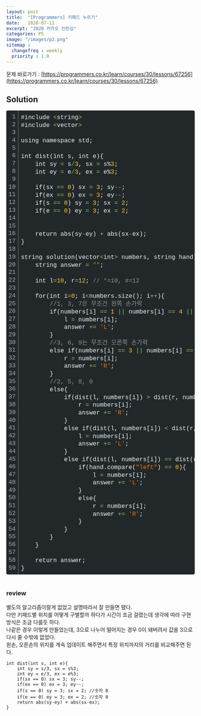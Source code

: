 ```yaml
---
layout: post
title:  "[Programmers] 키패드 누르기"
date:   2020-07-11
excerpt: "2020 카카오 인턴십"
categories: PS
image: "/images/p2.png"
sitemap :
  changefreq : weekly
  priority : 1.0
---
```

문제 바로가기 : [https://programmers.co.kr/learn/courses/30/lessons/67256](https://programmers.co.kr/learn/courses/30/lessons/67256)

## Solution
<div class="colorscripter-code" style="color:#F1F2F3;font-family:Consolas, 'Liberation Mono', Menlo, Courier, monospace !important; position:relative !important;overflow:auto"><table class="colorscripter-code-table" style="margin:0;padding:0;border:none;background-color:#22282A;border-radius:4px;" cellspacing="0" cellpadding="0"><tr><td style="padding:6px;border-right:2px solid #4f4f4f"><div style="margin:0;padding:0;word-break:normal;text-align:right;color:#aaa;font-family:Consolas, 'Liberation Mono', Menlo, Courier, monospace !important;line-height:130%"><div style="line-height:130%">1</div><div style="line-height:130%">2</div><div style="line-height:130%">3</div><div style="line-height:130%">4</div><div style="line-height:130%">5</div><div style="line-height:130%">6</div><div style="line-height:130%">7</div><div style="line-height:130%">8</div><div style="line-height:130%">9</div><div style="line-height:130%">10</div><div style="line-height:130%">11</div><div style="line-height:130%">12</div><div style="line-height:130%">13</div><div style="line-height:130%">14</div><div style="line-height:130%">15</div><div style="line-height:130%">16</div><div style="line-height:130%">17</div><div style="line-height:130%">18</div><div style="line-height:130%">19</div><div style="line-height:130%">20</div><div style="line-height:130%">21</div><div style="line-height:130%">22</div><div style="line-height:130%">23</div><div style="line-height:130%">24</div><div style="line-height:130%">25</div><div style="line-height:130%">26</div><div style="line-height:130%">27</div><div style="line-height:130%">28</div><div style="line-height:130%">29</div><div style="line-height:130%">30</div><div style="line-height:130%">31</div><div style="line-height:130%">32</div><div style="line-height:130%">33</div><div style="line-height:130%">34</div><div style="line-height:130%">35</div><div style="line-height:130%">36</div><div style="line-height:130%">37</div><div style="line-height:130%">38</div><div style="line-height:130%">39</div><div style="line-height:130%">40</div><div style="line-height:130%">41</div><div style="line-height:130%">42</div><div style="line-height:130%">43</div><div style="line-height:130%">44</div><div style="line-height:130%">45</div><div style="line-height:130%">46</div><div style="line-height:130%">47</div><div style="line-height:130%">48</div><div style="line-height:130%">49</div><div style="line-height:130%">50</div><div style="line-height:130%">51</div><div style="line-height:130%">52</div><div style="line-height:130%">53</div><div style="line-height:130%">54</div><div style="line-height:130%">55</div><div style="line-height:130%">56</div><div style="line-height:130%">57</div><div style="line-height:130%">58</div><div style="line-height:130%">59</div></div></td><td style="padding:6px 0;text-align:left"><div style="margin:0;padding:0;color:#F1F2F3;font-family:Consolas, 'Liberation Mono', Menlo, Courier, monospace !important;line-height:130%"><div style="padding:0 6px; white-space:pre; line-height:130%">#include&nbsp;<span style="color:#F1F2F3"></span><span style="color:#93C763">&lt;</span>string<span style="color:#F1F2F3"></span><span style="color:#93C763">&gt;</span></div><div style="padding:0 6px; white-space:pre; line-height:130%">#include&nbsp;<span style="color:#F1F2F3"></span><span style="color:#93C763">&lt;</span>vector<span style="color:#F1F2F3"></span><span style="color:#93C763">&gt;</span></div><div style="padding:0 6px; white-space:pre; line-height:130%">&nbsp;</div><div style="padding:0 6px; white-space:pre; line-height:130%">using&nbsp;namespace&nbsp;std;</div><div style="padding:0 6px; white-space:pre; line-height:130%">&nbsp;</div><div style="padding:0 6px; white-space:pre; line-height:130%">int&nbsp;dist(int&nbsp;s,&nbsp;int&nbsp;e){</div><div style="padding:0 6px; white-space:pre; line-height:130%">&nbsp;&nbsp;&nbsp;&nbsp;int&nbsp;sy&nbsp;<span style="color:#F1F2F3"></span><span style="color:#93C763">=</span>&nbsp;s<span style="color:#F1F2F3"></span><span style="color:#93C763">/</span><span style="color:#FFCD22">3</span>,&nbsp;sx&nbsp;<span style="color:#F1F2F3"></span><span style="color:#93C763">=</span>&nbsp;s%<span style="color:#FFCD22">3</span>;</div><div style="padding:0 6px; white-space:pre; line-height:130%">&nbsp;&nbsp;&nbsp;&nbsp;int&nbsp;ey&nbsp;<span style="color:#F1F2F3"></span><span style="color:#93C763">=</span>&nbsp;e<span style="color:#F1F2F3"></span><span style="color:#93C763">/</span><span style="color:#FFCD22">3</span>,&nbsp;ex&nbsp;<span style="color:#F1F2F3"></span><span style="color:#93C763">=</span>&nbsp;e%<span style="color:#FFCD22">3</span>;</div><div style="padding:0 6px; white-space:pre; line-height:130%">&nbsp;</div><div style="padding:0 6px; white-space:pre; line-height:130%">&nbsp;&nbsp;&nbsp;&nbsp;if(sx&nbsp;<span style="color:#F1F2F3"></span><span style="color:#93C763">=</span><span style="color:#F1F2F3"></span><span style="color:#93C763">=</span>&nbsp;<span style="color:#FFCD22">0</span>)&nbsp;sx&nbsp;<span style="color:#F1F2F3"></span><span style="color:#93C763">=</span>&nbsp;<span style="color:#FFCD22">3</span>;&nbsp;sy<span style="color:#F1F2F3"></span><span style="color:#93C763">-</span><span style="color:#F1F2F3"></span><span style="color:#93C763">-</span>;</div><div style="padding:0 6px; white-space:pre; line-height:130%">&nbsp;&nbsp;&nbsp;&nbsp;if(ex&nbsp;<span style="color:#F1F2F3"></span><span style="color:#93C763">=</span><span style="color:#F1F2F3"></span><span style="color:#93C763">=</span>&nbsp;<span style="color:#FFCD22">0</span>)&nbsp;ex&nbsp;<span style="color:#F1F2F3"></span><span style="color:#93C763">=</span>&nbsp;<span style="color:#FFCD22">3</span>;&nbsp;ey<span style="color:#F1F2F3"></span><span style="color:#93C763">-</span><span style="color:#F1F2F3"></span><span style="color:#93C763">-</span>;</div><div style="padding:0 6px; white-space:pre; line-height:130%">&nbsp;&nbsp;&nbsp;&nbsp;if(s&nbsp;<span style="color:#F1F2F3"></span><span style="color:#93C763">=</span><span style="color:#F1F2F3"></span><span style="color:#93C763">=</span>&nbsp;<span style="color:#FFCD22">0</span>)&nbsp;sy&nbsp;<span style="color:#F1F2F3"></span><span style="color:#93C763">=</span>&nbsp;<span style="color:#FFCD22">3</span>;&nbsp;sx&nbsp;<span style="color:#F1F2F3"></span><span style="color:#93C763">=</span>&nbsp;<span style="color:#FFCD22">2</span>;</div><div style="padding:0 6px; white-space:pre; line-height:130%">&nbsp;&nbsp;&nbsp;&nbsp;if(e&nbsp;<span style="color:#F1F2F3"></span><span style="color:#93C763">=</span><span style="color:#F1F2F3"></span><span style="color:#93C763">=</span>&nbsp;<span style="color:#FFCD22">0</span>)&nbsp;ey&nbsp;<span style="color:#F1F2F3"></span><span style="color:#93C763">=</span>&nbsp;<span style="color:#FFCD22">3</span>;&nbsp;ex&nbsp;<span style="color:#F1F2F3"></span><span style="color:#93C763">=</span>&nbsp;<span style="color:#FFCD22">2</span>;</div><div style="padding:0 6px; white-space:pre; line-height:130%">&nbsp;</div><div style="padding:0 6px; white-space:pre; line-height:130%">&nbsp;</div><div style="padding:0 6px; white-space:pre; line-height:130%">&nbsp;&nbsp;&nbsp;&nbsp;return&nbsp;abs(sy<span style="color:#F1F2F3"></span><span style="color:#93C763">-</span>ey)&nbsp;<span style="color:#F1F2F3"></span><span style="color:#93C763">+</span>&nbsp;abs(sx<span style="color:#F1F2F3"></span><span style="color:#93C763">-</span>ex);</div><div style="padding:0 6px; white-space:pre; line-height:130%">}</div><div style="padding:0 6px; white-space:pre; line-height:130%">&nbsp;</div><div style="padding:0 6px; white-space:pre; line-height:130%">string&nbsp;solution(vector<span style="color:#F1F2F3"></span><span style="color:#93C763">&lt;</span>int<span style="color:#F1F2F3"></span><span style="color:#93C763">&gt;</span>&nbsp;numbers,&nbsp;string&nbsp;hand)&nbsp;{</div><div style="padding:0 6px; white-space:pre; line-height:130%">&nbsp;&nbsp;&nbsp;&nbsp;string&nbsp;answer&nbsp;<span style="color:#F1F2F3"></span><span style="color:#93C763">=</span>&nbsp;<span style="color:#EC7600">""</span>;</div><div style="padding:0 6px; white-space:pre; line-height:130%">&nbsp;</div><div style="padding:0 6px; white-space:pre; line-height:130%">&nbsp;&nbsp;&nbsp;&nbsp;int&nbsp;l<span style="color:#F1F2F3"></span><span style="color:#93C763">=</span><span style="color:#FFCD22">10</span>,&nbsp;r<span style="color:#F1F2F3"></span><span style="color:#93C763">=</span><span style="color:#FFCD22">12</span>;&nbsp;<span style="color:#919191">//&nbsp;*=10,&nbsp;#=12</span></div><div style="padding:0 6px; white-space:pre; line-height:130%">&nbsp;</div><div style="padding:0 6px; white-space:pre; line-height:130%">&nbsp;&nbsp;&nbsp;&nbsp;for(int&nbsp;i<span style="color:#F1F2F3"></span><span style="color:#93C763">=</span><span style="color:#FFCD22">0</span>;&nbsp;i<span style="color:#F1F2F3"></span><span style="color:#93C763">&lt;</span>numbers.size();&nbsp;i<span style="color:#F1F2F3"></span><span style="color:#93C763">+</span><span style="color:#F1F2F3"></span><span style="color:#93C763">+</span>){</div><div style="padding:0 6px; white-space:pre; line-height:130%">&nbsp;&nbsp;&nbsp;&nbsp;&nbsp;&nbsp;&nbsp;&nbsp;<span style="color:#919191">//1,&nbsp;3,&nbsp;7은&nbsp;무조건&nbsp;왼쪽&nbsp;손가락</span></div><div style="padding:0 6px; white-space:pre; line-height:130%">&nbsp;&nbsp;&nbsp;&nbsp;&nbsp;&nbsp;&nbsp;&nbsp;if(numbers[i]&nbsp;<span style="color:#F1F2F3"></span><span style="color:#93C763">=</span><span style="color:#F1F2F3"></span><span style="color:#93C763">=</span>&nbsp;<span style="color:#FFCD22">1</span>&nbsp;<span style="color:#F1F2F3"></span><span style="color:#93C763">|</span><span style="color:#F1F2F3"></span><span style="color:#93C763">|</span>&nbsp;numbers[i]&nbsp;<span style="color:#F1F2F3"></span><span style="color:#93C763">=</span><span style="color:#F1F2F3"></span><span style="color:#93C763">=</span>&nbsp;<span style="color:#FFCD22">4</span>&nbsp;<span style="color:#F1F2F3"></span><span style="color:#93C763">|</span><span style="color:#F1F2F3"></span><span style="color:#93C763">|</span>&nbsp;numbers[i]&nbsp;<span style="color:#F1F2F3"></span><span style="color:#93C763">=</span><span style="color:#F1F2F3"></span><span style="color:#93C763">=</span>&nbsp;<span style="color:#FFCD22">7</span>){</div><div style="padding:0 6px; white-space:pre; line-height:130%">&nbsp;&nbsp;&nbsp;&nbsp;&nbsp;&nbsp;&nbsp;&nbsp;&nbsp;&nbsp;&nbsp;&nbsp;l&nbsp;<span style="color:#F1F2F3"></span><span style="color:#93C763">=</span>&nbsp;numbers[i];</div><div style="padding:0 6px; white-space:pre; line-height:130%">&nbsp;&nbsp;&nbsp;&nbsp;&nbsp;&nbsp;&nbsp;&nbsp;&nbsp;&nbsp;&nbsp;&nbsp;answer&nbsp;<span style="color:#F1F2F3"></span><span style="color:#93C763">+</span><span style="color:#F1F2F3"></span><span style="color:#93C763">=</span>&nbsp;<span style="color:#EC7600">'L'</span>;</div><div style="padding:0 6px; white-space:pre; line-height:130%">&nbsp;&nbsp;&nbsp;&nbsp;&nbsp;&nbsp;&nbsp;&nbsp;}</div><div style="padding:0 6px; white-space:pre; line-height:130%">&nbsp;&nbsp;&nbsp;&nbsp;&nbsp;&nbsp;&nbsp;&nbsp;<span style="color:#919191">//3,&nbsp;6,&nbsp;9는&nbsp;무조건&nbsp;오른쪽&nbsp;손가락</span></div><div style="padding:0 6px; white-space:pre; line-height:130%">&nbsp;&nbsp;&nbsp;&nbsp;&nbsp;&nbsp;&nbsp;&nbsp;else&nbsp;if(numbers[i]&nbsp;<span style="color:#F1F2F3"></span><span style="color:#93C763">=</span><span style="color:#F1F2F3"></span><span style="color:#93C763">=</span>&nbsp;<span style="color:#FFCD22">3</span>&nbsp;<span style="color:#F1F2F3"></span><span style="color:#93C763">|</span><span style="color:#F1F2F3"></span><span style="color:#93C763">|</span>&nbsp;numbers[i]&nbsp;<span style="color:#F1F2F3"></span><span style="color:#93C763">=</span><span style="color:#F1F2F3"></span><span style="color:#93C763">=</span>&nbsp;<span style="color:#FFCD22">6</span>&nbsp;<span style="color:#F1F2F3"></span><span style="color:#93C763">|</span><span style="color:#F1F2F3"></span><span style="color:#93C763">|</span>&nbsp;numbers[i]&nbsp;<span style="color:#F1F2F3"></span><span style="color:#93C763">=</span><span style="color:#F1F2F3"></span><span style="color:#93C763">=</span>&nbsp;<span style="color:#FFCD22">9</span>){</div><div style="padding:0 6px; white-space:pre; line-height:130%">&nbsp;&nbsp;&nbsp;&nbsp;&nbsp;&nbsp;&nbsp;&nbsp;&nbsp;&nbsp;&nbsp;&nbsp;r&nbsp;<span style="color:#F1F2F3"></span><span style="color:#93C763">=</span>&nbsp;numbers[i];</div><div style="padding:0 6px; white-space:pre; line-height:130%">&nbsp;&nbsp;&nbsp;&nbsp;&nbsp;&nbsp;&nbsp;&nbsp;&nbsp;&nbsp;&nbsp;&nbsp;answer&nbsp;<span style="color:#F1F2F3"></span><span style="color:#93C763">+</span><span style="color:#F1F2F3"></span><span style="color:#93C763">=</span>&nbsp;<span style="color:#EC7600">'R'</span>;</div><div style="padding:0 6px; white-space:pre; line-height:130%">&nbsp;&nbsp;&nbsp;&nbsp;&nbsp;&nbsp;&nbsp;&nbsp;}</div><div style="padding:0 6px; white-space:pre; line-height:130%">&nbsp;&nbsp;&nbsp;&nbsp;&nbsp;&nbsp;&nbsp;&nbsp;<span style="color:#919191">//2,&nbsp;5,&nbsp;8,&nbsp;0</span></div><div style="padding:0 6px; white-space:pre; line-height:130%">&nbsp;&nbsp;&nbsp;&nbsp;&nbsp;&nbsp;&nbsp;&nbsp;else{</div><div style="padding:0 6px; white-space:pre; line-height:130%">&nbsp;&nbsp;&nbsp;&nbsp;&nbsp;&nbsp;&nbsp;&nbsp;&nbsp;&nbsp;&nbsp;&nbsp;if(dist(l,&nbsp;numbers[i])&nbsp;<span style="color:#F1F2F3"></span><span style="color:#93C763">&gt;</span>&nbsp;dist(r,&nbsp;numbers[i])){</div><div style="padding:0 6px; white-space:pre; line-height:130%">&nbsp;&nbsp;&nbsp;&nbsp;&nbsp;&nbsp;&nbsp;&nbsp;&nbsp;&nbsp;&nbsp;&nbsp;&nbsp;&nbsp;&nbsp;&nbsp;r&nbsp;<span style="color:#F1F2F3"></span><span style="color:#93C763">=</span>&nbsp;numbers[i];</div><div style="padding:0 6px; white-space:pre; line-height:130%">&nbsp;&nbsp;&nbsp;&nbsp;&nbsp;&nbsp;&nbsp;&nbsp;&nbsp;&nbsp;&nbsp;&nbsp;&nbsp;&nbsp;&nbsp;&nbsp;answer&nbsp;<span style="color:#F1F2F3"></span><span style="color:#93C763">+</span><span style="color:#F1F2F3"></span><span style="color:#93C763">=</span>&nbsp;<span style="color:#EC7600">'R'</span>;</div><div style="padding:0 6px; white-space:pre; line-height:130%">&nbsp;&nbsp;&nbsp;&nbsp;&nbsp;&nbsp;&nbsp;&nbsp;&nbsp;&nbsp;&nbsp;&nbsp;}</div><div style="padding:0 6px; white-space:pre; line-height:130%">&nbsp;&nbsp;&nbsp;&nbsp;&nbsp;&nbsp;&nbsp;&nbsp;&nbsp;&nbsp;&nbsp;&nbsp;else&nbsp;if(dist(l,&nbsp;numbers[i])&nbsp;<span style="color:#F1F2F3"></span><span style="color:#93C763">&lt;</span>&nbsp;dist(r,&nbsp;numbers[i])){</div><div style="padding:0 6px; white-space:pre; line-height:130%">&nbsp;&nbsp;&nbsp;&nbsp;&nbsp;&nbsp;&nbsp;&nbsp;&nbsp;&nbsp;&nbsp;&nbsp;&nbsp;&nbsp;&nbsp;&nbsp;l&nbsp;<span style="color:#F1F2F3"></span><span style="color:#93C763">=</span>&nbsp;numbers[i];</div><div style="padding:0 6px; white-space:pre; line-height:130%">&nbsp;&nbsp;&nbsp;&nbsp;&nbsp;&nbsp;&nbsp;&nbsp;&nbsp;&nbsp;&nbsp;&nbsp;&nbsp;&nbsp;&nbsp;&nbsp;answer&nbsp;<span style="color:#F1F2F3"></span><span style="color:#93C763">+</span><span style="color:#F1F2F3"></span><span style="color:#93C763">=</span>&nbsp;<span style="color:#EC7600">'L'</span>;</div><div style="padding:0 6px; white-space:pre; line-height:130%">&nbsp;&nbsp;&nbsp;&nbsp;&nbsp;&nbsp;&nbsp;&nbsp;&nbsp;&nbsp;&nbsp;&nbsp;}</div><div style="padding:0 6px; white-space:pre; line-height:130%">&nbsp;&nbsp;&nbsp;&nbsp;&nbsp;&nbsp;&nbsp;&nbsp;&nbsp;&nbsp;&nbsp;&nbsp;else&nbsp;if(dist(l,&nbsp;numbers[i])&nbsp;<span style="color:#F1F2F3"></span><span style="color:#93C763">=</span><span style="color:#F1F2F3"></span><span style="color:#93C763">=</span>&nbsp;dist(r,&nbsp;numbers[i])){</div><div style="padding:0 6px; white-space:pre; line-height:130%">&nbsp;&nbsp;&nbsp;&nbsp;&nbsp;&nbsp;&nbsp;&nbsp;&nbsp;&nbsp;&nbsp;&nbsp;&nbsp;&nbsp;&nbsp;&nbsp;if(hand.compare(<span style="color:#EC7600">"left"</span>)&nbsp;<span style="color:#F1F2F3"></span><span style="color:#93C763">=</span><span style="color:#F1F2F3"></span><span style="color:#93C763">=</span>&nbsp;<span style="color:#FFCD22">0</span>){</div><div style="padding:0 6px; white-space:pre; line-height:130%">&nbsp;&nbsp;&nbsp;&nbsp;&nbsp;&nbsp;&nbsp;&nbsp;&nbsp;&nbsp;&nbsp;&nbsp;&nbsp;&nbsp;&nbsp;&nbsp;&nbsp;&nbsp;&nbsp;&nbsp;l&nbsp;<span style="color:#F1F2F3"></span><span style="color:#93C763">=</span>&nbsp;numbers[i];</div><div style="padding:0 6px; white-space:pre; line-height:130%">&nbsp;&nbsp;&nbsp;&nbsp;&nbsp;&nbsp;&nbsp;&nbsp;&nbsp;&nbsp;&nbsp;&nbsp;&nbsp;&nbsp;&nbsp;&nbsp;&nbsp;&nbsp;&nbsp;&nbsp;answer&nbsp;<span style="color:#F1F2F3"></span><span style="color:#93C763">+</span><span style="color:#F1F2F3"></span><span style="color:#93C763">=</span>&nbsp;<span style="color:#EC7600">'L'</span>;</div><div style="padding:0 6px; white-space:pre; line-height:130%">&nbsp;&nbsp;&nbsp;&nbsp;&nbsp;&nbsp;&nbsp;&nbsp;&nbsp;&nbsp;&nbsp;&nbsp;&nbsp;&nbsp;&nbsp;&nbsp;}</div><div style="padding:0 6px; white-space:pre; line-height:130%">&nbsp;&nbsp;&nbsp;&nbsp;&nbsp;&nbsp;&nbsp;&nbsp;&nbsp;&nbsp;&nbsp;&nbsp;&nbsp;&nbsp;&nbsp;&nbsp;else{</div><div style="padding:0 6px; white-space:pre; line-height:130%">&nbsp;&nbsp;&nbsp;&nbsp;&nbsp;&nbsp;&nbsp;&nbsp;&nbsp;&nbsp;&nbsp;&nbsp;&nbsp;&nbsp;&nbsp;&nbsp;&nbsp;&nbsp;&nbsp;&nbsp;r&nbsp;<span style="color:#F1F2F3"></span><span style="color:#93C763">=</span>&nbsp;numbers[i];</div><div style="padding:0 6px; white-space:pre; line-height:130%">&nbsp;&nbsp;&nbsp;&nbsp;&nbsp;&nbsp;&nbsp;&nbsp;&nbsp;&nbsp;&nbsp;&nbsp;&nbsp;&nbsp;&nbsp;&nbsp;&nbsp;&nbsp;&nbsp;&nbsp;answer&nbsp;<span style="color:#F1F2F3"></span><span style="color:#93C763">+</span><span style="color:#F1F2F3"></span><span style="color:#93C763">=</span>&nbsp;<span style="color:#EC7600">'R'</span>;</div><div style="padding:0 6px; white-space:pre; line-height:130%">&nbsp;&nbsp;&nbsp;&nbsp;&nbsp;&nbsp;&nbsp;&nbsp;&nbsp;&nbsp;&nbsp;&nbsp;&nbsp;&nbsp;&nbsp;&nbsp;}</div><div style="padding:0 6px; white-space:pre; line-height:130%">&nbsp;&nbsp;&nbsp;&nbsp;&nbsp;&nbsp;&nbsp;&nbsp;&nbsp;&nbsp;&nbsp;&nbsp;}</div><div style="padding:0 6px; white-space:pre; line-height:130%">&nbsp;&nbsp;&nbsp;&nbsp;&nbsp;&nbsp;&nbsp;&nbsp;}</div><div style="padding:0 6px; white-space:pre; line-height:130%">&nbsp;&nbsp;&nbsp;&nbsp;}</div><div style="padding:0 6px; white-space:pre; line-height:130%">&nbsp;</div><div style="padding:0 6px; white-space:pre; line-height:130%">&nbsp;&nbsp;&nbsp;&nbsp;return&nbsp;answer;</div><div style="padding:0 6px; white-space:pre; line-height:130%">}</div></div><div style="text-align:right;margin-top:-13px;margin-right:5px;font-size:9px;font-style:italic"><a href="http://colorscripter.com/info#e" target="_blank" style="color:#4f4f4ftext-decoration:none">Colored by Color Scripter</a></div></td><td style="vertical-align:bottom;padding:0 2px 4px 0"><a href="http://colorscripter.com/info#e" target="_blank" style="text-decoration:none;color:white"><span style="font-size:9px;word-break:normal;background-color:#4f4f4f;color:white;border-radius:10px;padding:1px">cs</span></a></td></tr></table></div>

<br/>

### review

별도의 알고리즘이랄게 없었고 설명따라서 잘 만들면 됐다.<br>
다만 키패드별 위치를 어떻게 구별할까 하다가 시간이 조금 걸렸는데 생각에 따라 구현 방식은 조금 다를듯 하다.<br>
나같은 경우 이렇게 만들었는데, 3으로 나누어 떨어지는 경우 0이 돼버려서 값을 3으로 다시 줄 수밖에 없었다.<br>
왼손, 오른손의 위치를 계속 업데이트 해주면서 특정 위치까지의 거리를 비교해주면 된다.<br>
```
int dist(int s, int e){
    int sy = s/3, sx = s%3;
    int ey = e/3, ex = e%3;
    if(sx == 0) sx = 3; sy--;
    if(ex == 0) ex = 3; ey--;
    if(s == 0) sy = 3; sx = 2; //숫자 0
    if(e == 0) ey = 3; ex = 2; //숫자 0
    return abs(sy-ey) + abs(sx-ex);
}
```


<script src="https://utteranc.es/client.js"
        repo="yooniversal/blog-comments"
        issue-term="pathname"
        theme="github-light"
        crossorigin="anonymous"
        async>
</script>
